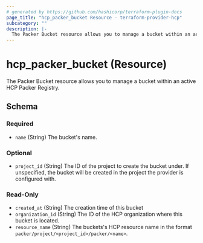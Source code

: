 ```yaml
---
# generated by https://github.com/hashicorp/terraform-plugin-docs
page_title: "hcp_packer_bucket Resource - terraform-provider-hcp"
subcategory: ""
description: |-
  The Packer Bucket resource allows you to manage a bucket within an active HCP Packer Registry.
---
```


# hcp_packer_bucket (Resource)

The Packer Bucket resource allows you to manage a bucket within an active HCP Packer Registry.



<!-- schema generated by tfplugindocs -->
## Schema

### Required

- `name` (String) The bucket's name.

### Optional

- `project_id` (String) The ID of the project to create the bucket under. If unspecified, the bucket will be created in the project the provider is configured with.

### Read-Only

- `created_at` (String) The creation time of this bucket
- `organization_id` (String) The ID of the HCP organization where this bucket is located.
- `resource_name` (String) The buckets's HCP resource name in the format `packer/project/<project_id>/packer/<name>`.
